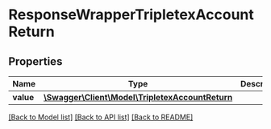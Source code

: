 # ResponseWrapperTripletexAccountReturn

## Properties
Name | Type | Description | Notes
------------ | ------------- | ------------- | -------------
**value** | [**\Swagger\Client\Model\TripletexAccountReturn**](TripletexAccountReturn.md) |  | [optional] 

[[Back to Model list]](../README.md#documentation-for-models) [[Back to API list]](../README.md#documentation-for-api-endpoints) [[Back to README]](../README.md)


